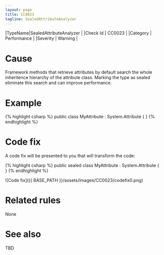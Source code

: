 ```yaml
---
layout: page
title: CC0023
tagline: SealedAttributeAnalyzer
---
```


|TypeName|SealedAttributeAnalyzer |
|Check Id | CC0023 |
|Category | Performance |
|Severity | Warning |

# Cause

Framework methods that retrieve attributes by default search the whole inheritence hierarchy of the attribute class. Marking the type as sealed eliminate this search and can improve performance.

# Example

{% highlight csharp %}
public class MyAttribute : System.Attribute
{
}
{% endhighlight %}

# Code fix

A code fix will be presented to you that will transform the code:

{% highlight csharp %}
public sealed class MyAttribute : System.Attribute
{
}
{% endhighlight %}

![Code fix]({{ BASE_PATH }}/assets/images/CC0023/codefix0.png)

# Related rules

None

# See also

TBD
